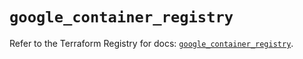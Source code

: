 # `google_container_registry`

Refer to the Terraform Registry for docs: [`google_container_registry`](https://registry.terraform.io/providers/hashicorp/google/6.49.0/docs/resources/container_registry).
